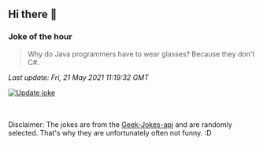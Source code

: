 ## Hi there 👋

### Joke of the hour
<!-- joke -->
>Why do Java programmers have to wear glasses? Because they don't C#.
<!-- /joke -->

*Last update: Fri, 21 May 2021 11:19:32 GMT*

[![Update joke](https://github.com/nclskfm/nclskfm/actions/workflows/joke.yml/badge.svg)](https://github.com/nclskfm/nclskfm/actions/workflows/joke.yml)

<br><br>
Disclaimer: The jokes are from the [Geek-Jokes-api](https://github.com/sameerkumar18/geek-joke-api) and are randomly selected. That's why they are unfortunately often not funny. :D
